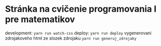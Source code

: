 Stránka na cvičenie programovania I pre matematikov
=====================================================
development:
`yarn run watch-css`
deploy:
`yarn run deploy`
vygenerovani zdrojakoveho html ze slozek zdrojaku
`yarn run generuj_zdrojaky`